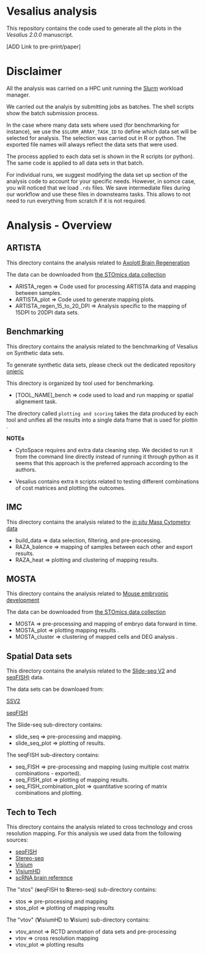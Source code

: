 # Vesalius analysis 
This repository contains the code used to generate all the plots in the _Vesalius 2.0.0_ manuscript. 

[ADD Link to pre-print/paper]

# Disclaimer
All the analysis was carried on a HPC unit running the [Slurm](https://slurm.schedmd.com/documentation.html) workload manager. 

We carried out the analyis by submitting jobs as batches. The shell scripts show the batch submission process. 

In the case where many data sets where used (for benchmarking for instance), we use the `$SLURM_ARRAY_TASK_ID` to define which data set
will be selected for analysis. The selection was carried out in R or python. 
The exported file names will always reflect the data sets that were used. 

The process applied to each data set is shown in the R scripts (or python). The same code is applied to all data sets in that batch. 

For individual runs, we suggest modifying the data set up section of the analysis code to account for your specific needs. 
However, in somce case, you will noticed that we load `.rds` files. We save intermediate files during our workflow and use these files in downsteams tasks. This allows to not need to run everything from scratch if it is not required.

# Analysis - Overview

## ARTISTA

This directory contains the analysis related to [Axolotl Brain Regeneration](https://www.science.org/doi/10.1126/science.abp9444)

The data can be downloaded from [the STOmics data collection](https://db.cngb.org/stomics/artista/)

* ARISTA_regen => Code used for processing ARTISTA data and mapping between samples.
* ARTISTA_plot => Code used to generate mapping plots.
* ARTISTA_regen_15_to_20_DPI => Analysis specific to the mapping of 15DPI to 20DPI data sets.

## Benchmarking

This directory contains the analysis related to the benchmarking of Vesalius on Synthetic data sets. 

To generate synthetic data sets, please check out the dedicated repository [onieric](https://github.com/WonLab-CS/oneiric)

This directory is organized by tool used for benchmarking. 

* [TOOL_NAME]_bench => code used to load and run mapping or spatial alignement task.

The directory called `plotting and scoring` takes the data produced by each tool and unifies all the results into a single data frame that is used for plottin . 

**NOTEs**

* CytoSpace requires and extra data cleaning step. We decided to run it from the command line directly instead of running it through python as it seems that this approach is the preferred approach according to the authors. 

* Vesalius contains extra `R` scripts related to testing different combinations of cost matrices and plotting the outcomes.

## IMC

This directory contains the analysis related to the [_in situ_ Mass Cytometry data](https://www.nature.com/articles/s41588-022-01041-y)

* build_data => data selection, filtering, and pre-processing.
* RAZA_balence => mapping of samples between each other and export results. 
* RAZA_heat => plotting and clustering of mapping results. 

## MOSTA

This directory contains the analysis related to [Mouse embryonic development](https://www.sciencedirect.com/science/article/pii/S0092867422003993?via%3Dihub)

The data can be downloaded from [the STOmics data collection](https://db.cngb.org/stomics/mosta/)

* MOSTA => pre-processing and mapping of embryo data forward in time.
* MOSTA_plot => plotting mapping results .
* MOSTA_cluster => clustering of mapped cells and DEG analysis .

## Spatial Data sets

This directory contains the analysis related to the [Slide-seq V2](https://www.nature.com/articles/s41587-020-0739-1) and [seqFISH)](https://www.nature.com/articles/s41587-021-01006-2) data.

The data sets can be downloaed from:

[SSV2](https://singlecell.broadinstitute.org/single_cell/study/SCP815/sensitive-spatial-genome-wide-expression-profiling-at-cellular-resolution#study-summary)

[seqFISH](https://content.cruk.cam.ac.uk/jmlab/SpatialMouseAtlas2020/)

The Slide-seq sub-directory contains:

* slide_seq => pre-processing and mapping.
* slide_seq_plot => plotting of results. 

The seqFISH sub-directory contains:

* seq_FISH => pre-processing and mapping (using multiple cost matrix combinations - exported).
* seq_FISH_plot => plotting of mapping results. 
* seq_FISH_combination_plot => quantitative scoring of matrix combinations and plotting.

## Tech to Tech
This directory contains the analysis related to cross technology and cross resolution mapping. For this analysis we used data from the following sources:

* [seqFISH](https://content.cruk.cam.ac.uk/jmlab/SpatialMouseAtlas2020/)
* [Stereo-seq](https://db.cngb.org/stomics/mosta/)
* [Visium](https://cf.10xgenomics.com/samples/spatial-exp/2.0.0/CytAssist_FFPE_Mouse_Brain_Rep1/CytAssist_FFPE_Mouse_Brain_Rep1_web_summary.html)
* [VisiumHD](https://www.10xgenomics.com/datasets/visium-hd-cytassist-gene-expression-libraries-of-mouse-brain-he)
* [scRNA brain reference](https://www.sciencedirect.com/science/article/pii/S0092867418309553?via%3Dihub)

The "stos" (**s**eqFISH to **S**tereo-seq) sub-directory contains:

* stos => pre-processing and mapping
* stos_plot => plotting of mapping results

The "vtov" (**V**isiumHD to **V**isium) sub-directory contains:

* vtov_annot => RCTD annotation of data sets and pre-processing 
* vtov => cross resolution mapping
* vtov_plot => plotting results
